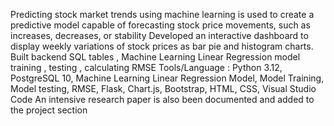 Predicting stock market trends using machine learning is used to create a predictive model capable of forecasting stock price movements, such as increases, decreases, or stability
Developed an interactive dashboard to display weekly variations of stock prices as bar  pie and histogram charts.
Built backend SQL tables ,  Machine Learning Linear Regression model training , testing , calculating RMSE 
Tools/Language : Python 3.12, PostgreSQL 10, Machine Learning Linear Regression Model, Model Training, Model testing, RMSE, Flask, Chart.js, Bootstrap, HTML, CSS, Visual Studio Code
An intensive research paper is also been documented and added to the project section 
